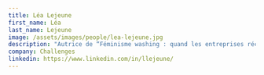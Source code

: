 ```yaml
---
title: Léa Lejeune
first_name: Léa
last_name: Lejeune
image: /assets/images/people/lea-lejeune.jpg
description: "Autrice de “Féminisme washing : quand les entreprises récupèrent la cause des femmes”"
company: Challenges
linkedin: https://www.linkedin.com/in/llejeune/
---
```

